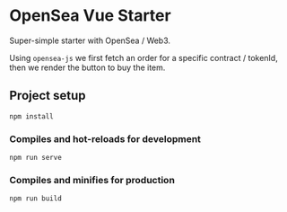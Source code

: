 # OpenSea Vue Starter

Super-simple starter with OpenSea / Web3. 

Using `opensea-js` we first fetch an order for a specific contract / tokenId, then we render the button to buy the item.

## Project setup
```
npm install
```

### Compiles and hot-reloads for development
```
npm run serve
```

### Compiles and minifies for production
```
npm run build
```